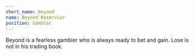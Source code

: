```yaml
---
short_name: beyond
name: Beyond Reservior
position: Gambler
---
```

Beyond is a fearless gambler who is always ready to bet and gain. Lose is not in his trading book.